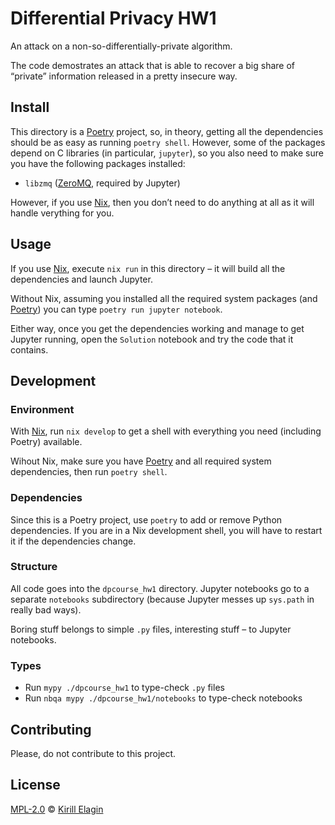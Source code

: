 <!--
SPDX-FileCopyrightText: 2021 Kirill Elagin <https://kir.elagin.me/>

SPDX-License-Identifier: MPL-2.0
-->

# Differential Privacy HW1

An attack on a non-so-differentially-private algorithm.

The code demostrates an attack
that is able to recover a big share of “private” information released
in a pretty insecure way.


## Install

This directory is a [Poetry] project, so, in theory, getting all the
dependencies should be as easy as running `poetry shell`. However, some of
the packages depend on C libraries (in particular, `jupyter`),
so you also need to make sure you have the following packages installed:

* `libzmq` ([ZeroMQ], required by Jupyter)

However, if you use [Nix], then you don’t need to do anything at all as
it will handle verything for you.


## Usage

If you use [Nix], execute `nix run` in this directory – it will build
all the dependencies and launch Jupyter.

Without Nix, assuming you installed all the required system packages (and [Poetry])
you can type `poetry run jupyter notebook`.

Either way, once you get the dependencies working and manage to get Jupyter running,
open the `Solution` notebook and try the code that it contains.


## Development

### Environment

With [Nix], run `nix develop` to get a shell with everything you need
(including Poetry) available.

Wihout Nix, make sure you have [Poetry] and all required system dependencies,
then run `poetry shell`.

### Dependencies

Since this is a Poetry project, use `poetry` to add or remove Python
dependencies. If you are in a Nix development shell, you will have to restart
it if the dependencies change.

### Structure

All code goes into the `dpcourse_hw1` directory.
Jupyter notebooks go to a separate `notebooks` subdirectory (because Jupyter
messes up `sys.path` in really bad ways).

Boring stuff belongs to simple `.py` files, interesting stuff – to Jupyter notebooks.

### Types

* Run `mypy ./dpcourse_hw1` to type-check `.py` files
* Run `nbqa mypy ./dpcourse_hw1/notebooks` to type-check notebooks


## Contributing

Please, do not contribute to this project.


## License

[MPL-2.0] © [Kirill Elagin]


[Poetry]: https://python-poetry.org/
[Nix]: https://nixos.org/
[ZeroMQ]: https://zeromq.org/

[MPL-2.0]: https://spdx.org/licenses/MPL-2.0.html
[Kirill Elagin]: https://kir.elagin.me/
